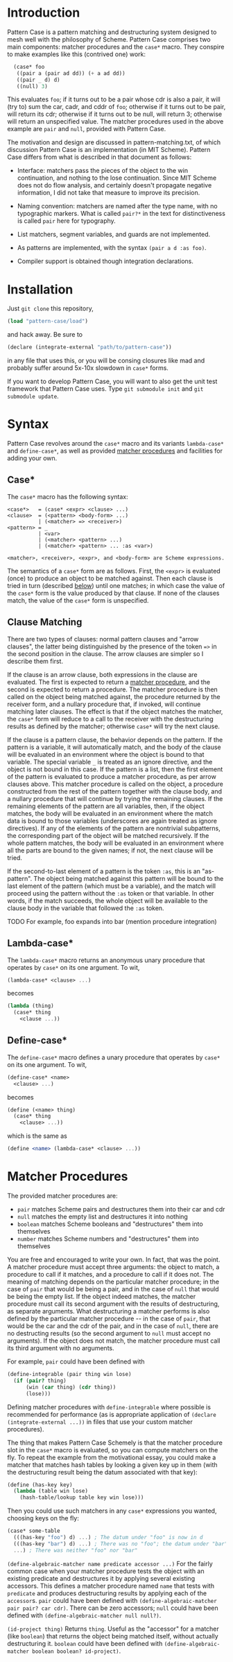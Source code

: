 Introduction
============

Pattern Case is a pattern matching and destructuring system designed
to mesh well with the philosophy of Scheme.  Pattern Case comprises
two main components: matcher procedures and the `case*` macro.  They
conspire to make examples like this (contrived one) work:

```scheme
  (case* foo
   ((pair a (pair ad dd)) (+ a ad dd))
   ((pair _ d) d)
   ((null) 3)
```

This evaluates `foo`; if it turns out to be a pair whose cdr is also a
pair, it will (try to) sum the car, cadr, and cddr of `foo`; otherwise
if it turns out to be pair, will return its cdr; otherwise if it turns
out to be null, will return 3; otherwise will return an unspecified
value.  The matcher procedures used in the above example are `pair`
and `null`, provided with Pattern Case.

The motivation and design are discussed in pattern-matching.txt, of
which discussion Pattern Case is an implementation (in MIT Scheme).
Pattern Case differs from what is described in that document as
follows:

- Interface: matchers pass the pieces of the object to the win
  continuation, and nothing to the lose continuation.  Since MIT
  Scheme does not do flow analysis, and certainly doesn't propagate
  negative information, I did not take that measure to improve its
  precision.

- Naming convention: matchers are named after the type name, with no
  typographic markers.  What is called `pair?*` in the text for
  distinctiveness is called `pair` here for typography.

- List matchers, segment variables, and guards are not implemented.

- As patterns are implemented, with the syntax `(pair a d :as foo)`.

- Compiler support is obtained though integration declarations.

Installation
============

Just `git clone` this repository,
```scheme
(load "pattern-case/load")
```
and hack away.  Be sure to
```scheme
(declare (integrate-external "path/to/pattern-case"))
```
in any file that uses this, or you will be consing closures like mad
and probably suffer around 5x-10x slowdown in `case*` forms.

If you want to develop Pattern Case, you will want to also get the
unit test framework that Pattern Case uses.  Type `git submodule
init` and `git submodule update`.

Syntax
======

Pattern Case revolves around the `case*` macro and its variants
`lambda-case*` and `define-case*`, as well as provided [matcher
procedures](#matcher-procedures) and facilities for adding your own.

Case*
-----

The `case*` macro has the following syntax:

```
<case*>   = (case* <expr> <clause> ...)
<clause>  = (<pattern> <body-form> ...)
          | (<matcher> => <receiver>)
<pattern> = _
          | <var>
          | (<matcher> <pattern> ...)
          | (<matcher> <pattern> ... :as <var>)

<matcher>, <receiver>, <expr>, and <body-form> are Scheme expressions.
```

The semantics of a `case*` form are as follows.  First, the `<expr>`
is evaluated (once) to produce an object to be matched against.  Then
each clause is tried in turn (described [below](#clause-matching))
until one matches; in which case the value of the `case*` form is the
value produced by that clause.  If none of the clauses match, the
value of the `case*` form is unspecified.

Clause Matching
---------------

There are two types of clauses: normal pattern clauses and "arrow
clauses", the latter being distinguished by the presence of the
token `=>` in the second position in the clause.  The arrow
clauses are simpler so I describe them first.

If the clause is an arrow clause, both expressions in the clause are
evaluated.  The first is expected to return a
[matcher procedure](#matcher-procedures), and the second is expected to return a
procedure.  The matcher procedure is then called on the object being
matched against, the procedure returned by the receiver form, and a
nullary procedure that, if invoked, will continue matching later
clauses.  The effect is that if the object matches the matcher, the
`case*` form will reduce to a call to the receiver with the destructuring results
as defined by the matcher; otherwise `case*` will try the next clause.

If the clause is a pattern clause, the behavior depends on the
pattern.  If the pattern is a variable, it will automatically match,
and the body of the clause will be evaluated in an environment where
the object is bound to that variable.  The special variable `_` is
treated as an ignore directive, and the object is not bound in this
case.  If the pattern is a list, then the first element of the pattern
is evaluated to produce a matcher procedure, as per arrow clauses
above.  This matcher procedure is called on the object, a procedure
constructed from the rest of the pattern together with the clause
body, and a nullary procedure that will continue by trying the
remaining clauses.  If the remaining elements of the pattern are all
variables, then, if the object matches, the body will be evaluated in
an environment where the match data is bound to those variables
(underscores are again treated as ignore directives).  If any of the
elements of the pattern are nontrivial subpatterns, the corresponding
part of the object will be matched recursively.  If the whole pattern
matches, the body will be evaluated in an environment where all the
parts are bound to the given names; if not, the next clause will be
tried.

If the second-to-last element of a pattern is the token `:as`, this is
an "as-pattern".  The object being matched against this pattern will
be bound to the last element of the pattern (which must be a
variable), and the match will proceed using the pattern without the
`:as` token or that variable.  In other words, if the match succeeds,
the whole object will be available to the clause body in the variable
that followed the `:as` token.

TODO For example, foo expands into bar (mention procedure integration)

Lambda-case*
------------

The `lambda-case*` macro returns an anonymous unary procedure that
operates by `case*` on its one argument.  To wit,

```scheme
(lambda-case* <clause> ...)
```
becomes
```scheme
(lambda (thing)
  (case* thing
    <clause ...))
```

Define-case*
------------

The `define-case*` macro defines a unary procedure that operates by
`case*` on its one argument.  To wit,

```scheme
(define-case* <name>
  <clause> ...)
```
becomes
```scheme
(define (<name> thing)
  (case* thing
    <clause> ...))
```
which is the same as
```scheme
(define <name> (lambda-case* <clause> ...))
```

Matcher Procedures
==================

The provided matcher procedures are:

- `pair` matches Scheme pairs and destructures them into their car and cdr
- `null` matches the empty list and destructures it into nothing
- `boolean` matches Scheme booleans and "destructures" them into themselves
- `number` matches Scheme numbers and "destructures" them into themselves

You are free and encouraged to write your own.  In fact, that was the
point.  A matcher procedure must accept three arguments: the object to
match, a procedure to call if it matches, and a procedure to call if
it does not.  The meaning of matching depends on the particular
matcher procedure; in the case of `pair` that would be being a pair,
and in the case of `null` that would be being the empty list.  If the
object indeed matches, the matcher procedure must call its second
argument with the results of destructuring, as separate arguments.
What destructuring a matcher performs is also defined by the
particular matcher procedure -- in the case of `pair`, that would be
the car and the cdr of the pair, and in the case of `null`, there are
no destructing results (so the second argument to `null` must accept no
arguments).  If the object does not match, the matcher procedure must
call its third argument with no arguments.

For example, `pair` could have been defined with
```scheme
(define-integrable (pair thing win lose)
  (if (pair? thing)
      (win (car thing) (cdr thing))
      (lose)))
```

Defining matcher procedures with `define-integrable` where possible is
recommended for performance (as is appropriate application of
`(declare (integrate-external ...))` in files that use your custom
matcher procedures).

The thing that makes Pattern Case Schemely is that the matcher
procedure slot in the `case*` macro is evaluated, so you can compute
matchers on the fly.  To repeat the example from the motivational
essay, you could make a matcher that matches hash tables by looking a
given key up in them (with the destructuring result being the datum
associated with that key):

```scheme
(define (has-key key)
  (lambda (table win lose)
    (hash-table/lookup table key win lose)))
```

Then you could use such matchers in any `case*` expressions you
wanted, choosing keys on the fly:
```scheme
(case* some-table
  (((has-key "foo") d) ...) ; The datum under "foo" is now in d
  (((has-key "bar") d) ...) ; There was no "foo"; the datum under "bar" is now in d
  ...) ; There was neither "foo" nor "bar"
```

`(define-algebraic-matcher name predicate accessor ...)` For the
fairly common case when your matcher procedure tests the object with
an existing predicate and destructures it by applying several existing
accessors.  This defines a matcher procedure named `name` that tests
with `predicate` and produces destructuring results by applying each
of the `accessor`s.  `pair` could have been defined with
`(define-algebraic-matcher pair pair? car cdr)`.  There can be zero
accessors; `null` could have been defined with
`(define-algebraic-matcher null null?)`.

`(id-project thing)` Returns `thing`.  Useful as the "accessor" for a
matcher (like `boolean`) that returns the object being matched itself,
without actually destructuring it.  `boolean` could have been defined
with `(define-algebraic-matcher boolean boolean? id-project)`.
